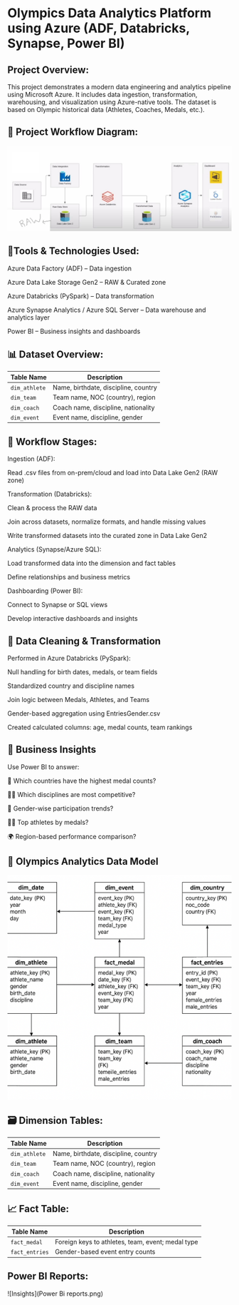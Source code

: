 # Olympics Data Analytics Platform using Azure (ADF, Databricks, Synapse, Power BI)

## Project Overview:

This project demonstrates a modern data engineering and analytics pipeline using Microsoft Azure. It includes data ingestion, transformation, warehousing, and visualization using Azure-native tools. The dataset is based on Olympic historical data (Athletes, Coaches, Medals, etc.).

## 🔄 Project Workflow Diagram:
![Project Workflow Diagram:](Architecture.JPG)

## 🔧Tools & Technologies Used:
Azure Data Factory (ADF) – Data ingestion

Azure Data Lake Storage Gen2 – RAW & Curated zone

Azure Databricks (PySpark) – Data transformation

Azure Synapse Analytics / Azure SQL Server – Data warehouse and analytics layer

Power BI – Business insights and dashboards

## 📊 Dataset Overview:
| Table Name    | Description                          |
| ------------- | ------------------------------------ |
| `dim_athlete` | Name, birthdate, discipline, country |
| `dim_team`    | Team name, NOC (country), region     |
| `dim_coach`   | Coach name, discipline, nationality  |
| `dim_event`   | Event name, discipline, gender       |


## 🔁 Workflow Stages:
Ingestion (ADF):

Read .csv files from on-prem/cloud and load into Data Lake Gen2 (RAW zone)

Transformation (Databricks):

Clean & process the RAW data

Join across datasets, normalize formats, and handle missing values

Write transformed datasets into the curated zone in Data Lake Gen2

Analytics (Synapse/Azure SQL):

Load transformed data into the dimension and fact tables

Define relationships and business metrics

Dashboarding (Power BI):

Connect to Synapse or SQL views

Develop interactive dashboards and insights

## 🧹 Data Cleaning & Transformation
Performed in Azure Databricks (PySpark):

Null handling for birth dates, medals, or team fields

Standardized country and discipline names

Join logic between Medals, Athletes, and Teams

Gender-based aggregation using EntriesGender.csv

Created calculated columns: age, medal counts, team rankings

## 🧠 Business Insights
Use Power BI to answer:

🥇 Which countries have the highest medal counts?

👨‍💻 Which disciplines are most competitive?

🎯 Gender-wise participation trends?

🧑‍🦰 Top athletes by medals?

🌍 Region-based performance comparison?

## 🧱 Olympics Analytics Data Model
   ![Data Model](DML_Diagram.png)

## 🗃️ Dimension Tables:
| Table Name    | Description                          |
| ------------- | ------------------------------------ |
| `dim_athlete` | Name, birthdate, discipline, country |
| `dim_team`    | Team name, NOC (country), region     |
| `dim_coach`   | Coach name, discipline, nationality  |
| `dim_event`   | Event name, discipline, gender       |


## 📈 Fact Table:
| Table Name     | Description                                       |
| -------------- | ------------------------------------------------- |
| `fact_medal`   | Foreign keys to athletes, team, event; medal type |
| `fact_entries` | Gender-based event entry counts                   |

## Power BI Reports:
![Insights](Power Bi reports.png)                          
